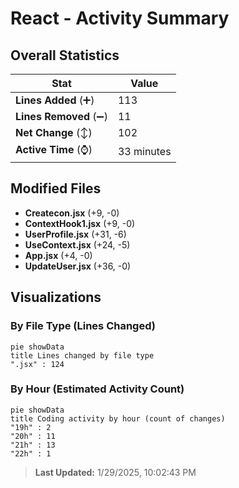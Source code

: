 # React - Activity Summary 

## Overall Statistics

| Stat                   | Value                                                             |
| ---------------------- | ----------------------------------------------------------------- |
| **Lines Added** (➕)   | 113                                          |
| **Lines Removed** (➖) | 11                                        |
| **Net Change** (↕)    | 102                |
| **Active Time** (⌚)   | 33 minutes |


## Modified Files
- **Createcon.jsx** (+9, -0)
- **ContextHook1.jsx** (+9, -0)
- **UserProfile.jsx** (+31, -6)
- **UseContext.jsx** (+24, -5)
- **App.jsx** (+4, -0)
- **UpdateUser.jsx** (+36, -0)

## Visualizations

### By File Type (Lines Changed)

```mermaid
pie showData
title Lines changed by file type
".jsx" : 124
```

### By Hour (Estimated Activity Count)

```mermaid
pie showData
title Coding activity by hour (count of changes)
"19h" : 2
"20h" : 11
"21h" : 13
"22h" : 1
```


> **Last Updated:** 1/29/2025, 10:02:43 PM